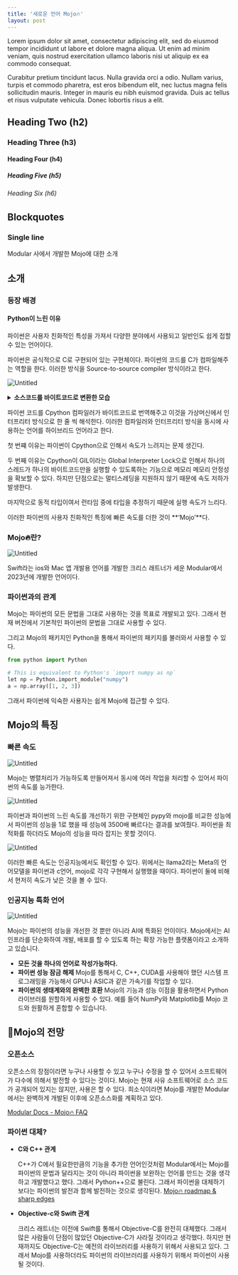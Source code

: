 ```yaml
---
title: '새로운 언어 Mojo🔥'
layout: post
---
```


Lorem ipsum dolor sit amet, consectetur adipiscing elit, sed do eiusmod tempor incididunt ut labore et dolore magna aliqua. Ut enim ad minim veniam, quis nostrud exercitation ullamco laboris nisi ut aliquip ex ea commodo consequat.

Curabitur pretium tincidunt lacus. Nulla gravida orci a odio. Nullam varius, turpis et commodo pharetra, est eros bibendum elit, nec luctus magna felis sollicitudin mauris. Integer in mauris eu nibh euismod gravida. Duis ac tellus et risus vulputate vehicula. Donec lobortis risus a elit.

## Heading Two (h2)

### Heading Three (h3)

#### Heading Four (h4)

##### Heading Five (h5)

###### Heading Six (h6)

## Blockquotes

### Single line

Modular 사에서 개발한 Mojo에 대한 소개

## 소개

### 등장 배경

#### Python이 느린 이유

파이썬은 사용자 친화적인 특성을 가져서 다양한 분야에서 사용되고 일반인도 쉽게 접할 수 있는 언어이다.

파이썬은 공식적으로 C로 구현되어 있는 구현체이다. 파이썬의 코드를 C가 컴파일해주는 역할을 한다. 이러한 방식을 Source-to-source compiler 방식이라고 한다.

![Untitled](../imgs/2023-11-21/Cpython.png)

<details>
<summary style="font-weight: bold">소스코드를 바이트코드로 변환한 모습</summary>
<div markdown="1">

![Untitled](../imgs/2023-11-21/python%20source.png)

![Untitled](../imgs/2023-11-21/byte%20code.png)

Cpython 컴파일러에 의해서 바이트코드로 번역된다.

</div>
</details>

파이썬 코드를 Cpython 컴파일러가 바이트코드로 번역해주고 이것을 가상머신에서 인터프리터 방식으로 한 줄 씩 해석한다. 이러한 컴파일러와 인터프리터 방식을 동시에 사용하는 언어를 하이브리드 언어라고 한다.

첫 번쨰 이유는 파이썬이 Cpython으로 인해서 속도가 느려지는 문제 생긴다.

두 번째 이유는 Cpython이 GIL이라는 Global Interpreter Lock으로 인해서 하나의 스레드가 하나의 바이트코드만을 실행할 수 있도록하는 기능으로 메모리 메모리 안정성을 확보할 수 있다. 하지만 단점으로는 멀티스레딩을 지원하지 않기 때문에 속도 저하가 발생한다.

마지막으로 동적 타입이여서 런타임 중에 타입을 추정하기 때문에 실행 속도가 느리다.

이러한 파이썬의 사용자 친화적인 특징에 빠른 속도를 더한 것이 **‘Mojo’**다.

### Mojo🔥란?

![Untitled](../imgs/2023-11-21/Chris%20Lattner.png)

Swift라는 ios와 Mac 앱 개발용 언어를 개발한 크리스 래트너가 세운 Modular에서 2023년에 개발한 언어이다.

### 파이썬과의 관계

Mojo는 파이썬의 모든 문법을 그대로 사용하는 것을 목표로 개발되고 있다. 그래서 현재 버전에서 기본적인 파이썬의 문법을 그대로 사용할 수 있다.

그리고 Mojo의 패키지인 Python을 통해서 파이썬의 패키지를 불러와서 사용할 수 있다.

```python
from python import Python

# This is equivalent to Python's `import numpy as np`
let np = Python.import_module("numpy")
a = np.array([1, 2, 3])
```

그래서 파이썬에 익숙한 사용자는 쉽게 Mojo에 접근할 수 있다.

## Mojo의 특징

### 빠른 속도

![Untitled](../imgs/2023-11-21/parallel%20process.gif)

Mojo는 병렬처리가 가능하도록 만들어져서 동시에 여러 작업을 처리할 수 있어서 파이썬의 속도를 능가한다.

![Untitled](../imgs/2023-11-21/speed.png)

파이썬과 파이썬의 느린 속도를 개선하기 위한 구현체인 pypy와 mojo를 비교한 성능에서 파이썬의 성능을 1로 했을 때 성능에 3500배 빠르다는 결과를 보여줬다. 파이썬을 최적화를 하더라도 Mojo의 성능을 따라 잡지는 못할 것이다.

![Untitled](../imgs/2023-11-21/llama2.gif)

이러한 빠른 속도는 인공지능에서도 확인할 수 있다. 위에서는 llama2라는 Meta의 언어모델을 파이썬과 c언어, mojo로 각각 구현해서 실행했을 때이다. 파이썬이 둘에 비해서 현저히 속도가 낮은 것을 볼 수 있다.

### 인공지능 특화 언어

![Untitled](../imgs/2023-11-21/mojo%20AI.png)

Mojo는 파이썬의 성능을 개선한 것 뿐만 아니라 AI에 특화된 언이이다. Mojo에서는 AI 인프라를 단순화하여 개발, 배포를 할 수 있도록 하는 확장 가능한 플랫폼이라고 소개하고 있습니다.

- **모든 것을 하나의 언어로 작성가능하다.**
- **파이썬 성능 잠금 해제**
  Mojo를 통해서 C, C++, CUDA를 사용해야 했던 시스템 프로그래밍을 가능해서 GPU나 ASIC과 같은 가속기를 작업할 수 있다.
- **파이썬의 생태계와의 완벽한 호환**
  Mojo의 기능과 성능 이점을 활용하면서 Python 라이브러를 원할하게 사용할 수 있다. 예를 들어 NumPy와 Matplotlib를 Mojo 코드와 원활하게 혼합할 수 있습니다.

## 🔭Mojo의 전망

### 오픈소스

오픈소스의 장점이라면 누구나 사용할 수 있고 누구나 수정을 할 수 있어서 소프트웨어가 다수에 의해서 발전할 수 있다는 것이다. Mojo는 현재 사유 소프트웨어로 소스 코드가 공개되어 있지는 않지만, 사용은 할 수 있다. 희소식이라면 Mojo를 개발한 Modular에서는 완벽하게 개발된 이후에 오픈소스화를 계획하고 있다.

[Modular Docs - Mojo🔥 FAQ](https://docs.modular.com/mojo/faq.html#will-mojo-be-open-sourced)

### 파이썬 대체?

- **C와 C++ 관계**

  C++가 C에서 필요한만큼의 기능을 추가한 언어인것처럼 Modular에서는 Mojo를 파이썬의 문법과 달라지는 것이 아니라 파이썬을 보완하는 언어를 만드는 것을 생각하고 개발했다고 했다. 그래서 Python++으로 불린다. 그래서 파이썬을 대체하기 보다는 파이썬의 발전과 함께 발전하는 것으로 생각된다.
  [Mojo🔥 roadmap & sharp edges](https://docs.modular.com/mojo/roadmap.html#overall-priorities)

- **Objective-c와 Swift 관계**

  크리스 래트너는 이전에 Swift를 통해서 Objective-C를 완전히 대체했다. 그래서 많은 사람들이 단점이 많았던 Objective-C가 사라질 것이라고 생각했다. 하지만 현재까지도 Objective-C는 예전의 라이브러리를 사용하기 위해서 사용되고 있다. 그래서 Mojo를 사용하더라도 파이썬의 라이브러리를 사용하기 위해서 파이썬이 사용될 것이다.
